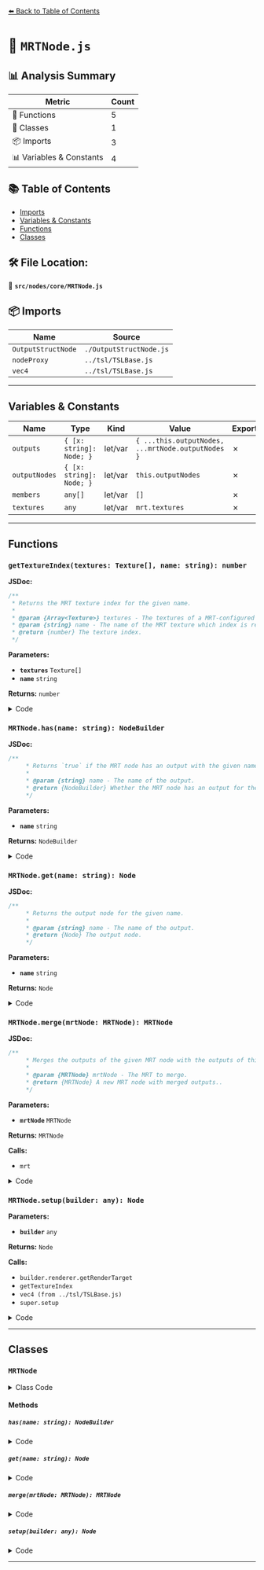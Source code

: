 [⬅️ Back to Table of Contents](../../../index.md)

# 📄 `MRTNode.js`

## 📊 Analysis Summary

| Metric | Count |
|--------|-------|
| 🔧 Functions | 5 |
| 🧱 Classes | 1 |
| 📦 Imports | 3 |
| 📊 Variables & Constants | 4 |

## 📚 Table of Contents

- [Imports](#imports)
- [Variables & Constants](#variables-constants)
- [Functions](#functions)
- [Classes](#classes)

## 🛠️ File Location:
📂 **`src/nodes/core/MRTNode.js`**

## 📦 Imports

| Name | Source |
|------|--------|
| `OutputStructNode` | `./OutputStructNode.js` |
| `nodeProxy` | `../tsl/TSLBase.js` |
| `vec4` | `../tsl/TSLBase.js` |


---

## Variables & Constants

| Name | Type | Kind | Value | Exported |
|------|------|------|-------|----------|
| `outputs` | `{ [x: string]: Node; }` | let/var | `{ ...this.outputNodes, ...mrtNode.outputNodes }` | ✗ |
| `outputNodes` | `{ [x: string]: Node; }` | let/var | `this.outputNodes` | ✗ |
| `members` | `any[]` | let/var | `[]` | ✗ |
| `textures` | `any` | let/var | `mrt.textures` | ✗ |


---

## Functions

### `getTextureIndex(textures: Texture[], name: string): number`

**JSDoc:**
```typescript
/**
 * Returns the MRT texture index for the given name.
 *
 * @param {Array<Texture>} textures - The textures of a MRT-configured render target.
 * @param {string} name - The name of the MRT texture which index is requested.
 * @return {number} The texture index.
 */
```

**Parameters:**

- **`textures`** `Texture[]`
- **`name`** `string`

**Returns:** `number`

<details><summary>Code</summary>

```typescript
export function getTextureIndex( textures, name ) {

	for ( let i = 0; i < textures.length; i ++ ) {

		if ( textures[ i ].name === name ) {

			return i;

		}

	}

	return - 1;

}
```
</details>

### `MRTNode.has(name: string): NodeBuilder`

**JSDoc:**
```typescript
/**
	 * Returns `true` if the MRT node has an output with the given name.
	 *
	 * @param {string} name - The name of the output.
	 * @return {NodeBuilder} Whether the MRT node has an output for the given name or not.
	 */
```

**Parameters:**

- **`name`** `string`

**Returns:** `NodeBuilder`

<details><summary>Code</summary>

```typescript
has( name ) {

		return this.outputNodes[ name ] !== undefined;

	}
```
</details>

### `MRTNode.get(name: string): Node`

**JSDoc:**
```typescript
/**
	 * Returns the output node for the given name.
	 *
	 * @param {string} name - The name of the output.
	 * @return {Node} The output node.
	 */
```

**Parameters:**

- **`name`** `string`

**Returns:** `Node`

<details><summary>Code</summary>

```typescript
get( name ) {

		return this.outputNodes[ name ];

	}
```
</details>

### `MRTNode.merge(mrtNode: MRTNode): MRTNode`

**JSDoc:**
```typescript
/**
	 * Merges the outputs of the given MRT node with the outputs of this node.
	 *
	 * @param {MRTNode} mrtNode - The MRT to merge.
	 * @return {MRTNode} A new MRT node with merged outputs..
	 */
```

**Parameters:**

- **`mrtNode`** `MRTNode`

**Returns:** `MRTNode`

**Calls:**

- `mrt`

<details><summary>Code</summary>

```typescript
merge( mrtNode ) {

		const outputs = { ...this.outputNodes, ...mrtNode.outputNodes };

		return mrt( outputs );

	}
```
</details>

### `MRTNode.setup(builder: any): Node`

**Parameters:**

- **`builder`** `any`

**Returns:** `Node`

**Calls:**

- `builder.renderer.getRenderTarget`
- `getTextureIndex`
- `vec4 (from ../tsl/TSLBase.js)`
- `super.setup`

<details><summary>Code</summary>

```typescript
setup( builder ) {

		const outputNodes = this.outputNodes;
		const mrt = builder.renderer.getRenderTarget();

		const members = [];

		const textures = mrt.textures;

		for ( const name in outputNodes ) {

			const index = getTextureIndex( textures, name );

			members[ index ] = vec4( outputNodes[ name ] );

		}

		this.members = members;

		return super.setup( builder );

	}
```
</details>


---

## Classes

### `MRTNode`

<details><summary>Class Code</summary>

```ts
class MRTNode extends OutputStructNode {

	static get type() {

		return 'MRTNode';

	}

	/**
	 * Constructs a new output struct node.
	 *
	 * @param {Object<string, Node>} outputNodes - The MRT outputs.
	 */
	constructor( outputNodes ) {

		super();

		/**
		 * A dictionary representing the MRT outputs. The key
		 * is the name of the output, the value the node which produces
		 * the output result.
		 *
		 * @type {Object<string, Node>}
		 */
		this.outputNodes = outputNodes;

		/**
		 * This flag can be used for type testing.
		 *
		 * @type {boolean}
		 * @readonly
		 * @default true
		 */
		this.isMRTNode = true;

	}

	/**
	 * Returns `true` if the MRT node has an output with the given name.
	 *
	 * @param {string} name - The name of the output.
	 * @return {NodeBuilder} Whether the MRT node has an output for the given name or not.
	 */
	has( name ) {

		return this.outputNodes[ name ] !== undefined;

	}

	/**
	 * Returns the output node for the given name.
	 *
	 * @param {string} name - The name of the output.
	 * @return {Node} The output node.
	 */
	get( name ) {

		return this.outputNodes[ name ];

	}

	/**
	 * Merges the outputs of the given MRT node with the outputs of this node.
	 *
	 * @param {MRTNode} mrtNode - The MRT to merge.
	 * @return {MRTNode} A new MRT node with merged outputs..
	 */
	merge( mrtNode ) {

		const outputs = { ...this.outputNodes, ...mrtNode.outputNodes };

		return mrt( outputs );

	}

	setup( builder ) {

		const outputNodes = this.outputNodes;
		const mrt = builder.renderer.getRenderTarget();

		const members = [];

		const textures = mrt.textures;

		for ( const name in outputNodes ) {

			const index = getTextureIndex( textures, name );

			members[ index ] = vec4( outputNodes[ name ] );

		}

		this.members = members;

		return super.setup( builder );

	}

}
```
</details>

#### Methods

##### `has(name: string): NodeBuilder`

<details><summary>Code</summary>

```ts
has( name ) {

		return this.outputNodes[ name ] !== undefined;

	}
```
</details>

##### `get(name: string): Node`

<details><summary>Code</summary>

```ts
get( name ) {

		return this.outputNodes[ name ];

	}
```
</details>

##### `merge(mrtNode: MRTNode): MRTNode`

<details><summary>Code</summary>

```ts
merge( mrtNode ) {

		const outputs = { ...this.outputNodes, ...mrtNode.outputNodes };

		return mrt( outputs );

	}
```
</details>

##### `setup(builder: any): Node`

<details><summary>Code</summary>

```ts
setup( builder ) {

		const outputNodes = this.outputNodes;
		const mrt = builder.renderer.getRenderTarget();

		const members = [];

		const textures = mrt.textures;

		for ( const name in outputNodes ) {

			const index = getTextureIndex( textures, name );

			members[ index ] = vec4( outputNodes[ name ] );

		}

		this.members = members;

		return super.setup( builder );

	}
```
</details>


---